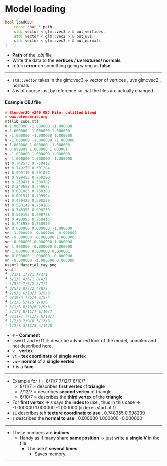 # Model loading

```c++
bool loadOBJ(
    const char * path,
    std::vector < glm::vec3 > & out_vertices,
    std::vector < glm::vec2 > & out_uvs,
    std::vector < glm::vec3 > & out_normals
)
```

- **Path** of the *.obj* file
- Write the data to the **vertices / uv textures/ normals**
- return **error** on something going wrong as **false**

---

- `std::vector` takes in the glm::vec3 $\to$ vector of vertices , uvs  glm::vec2 , normals
- `&` is of course just by reference so that the files are actually changed.

#### Example OBJ file

```c++
# Blender3D v249 OBJ File: untitled.blend
# www.blender3d.org
mtllib cube.mtl
v 1.000000 -1.000000 -1.000000
v 1.000000 -1.000000 1.000000
v -1.000000 -1.000000 1.000000
v -1.000000 -1.000000 -1.000000
v 1.000000 1.000000 -1.000000
v 0.999999 1.000000 1.000001
v -1.000000 1.000000 1.000000
v -1.000000 1.000000 -1.000000
vt 0.748573 0.750412
vt 0.749279 0.501284
vt 0.999110 0.501077
vt 0.999455 0.750380
vt 0.250471 0.500702
vt 0.249682 0.749677
vt 0.001085 0.750380
vt 0.001517 0.499994
vt 0.499422 0.500239
vt 0.500149 0.750166
vt 0.748355 0.998230
vt 0.500193 0.998728
vt 0.498993 0.250415
vt 0.748953 0.250920
vn 0.000000 0.000000 -1.000000
vn -1.000000 -0.000000 -0.000000
vn -0.000000 -0.000000 1.000000
vn -0.000001 0.000000 1.000000
vn 1.000000 -0.000000 0.000000
vn 1.000000 0.000000 0.000001
vn 0.000000 1.000000 -0.000000
vn -0.000000 -1.000000 0.000000
usemtl Material_ray.png
s off
f 5/1/1 1/2/1 4/3/1
f 5/1/1 4/3/1 8/4/1
f 3/5/2 7/6/2 8/7/2
f 3/5/2 8/7/2 4/8/2
f 2/9/3 6/10/3 3/5/3
f 6/10/4 7/6/4 3/5/4
f 1/2/5 5/1/5 2/9/5
f 5/1/6 6/10/6 2/9/6
f 5/1/7 8/11/7 6/10/7
f 8/11/7 7/12/7 6/10/7
f 1/2/8 2/9/8 3/13/8
f 1/2/8 3/13/8 4/14/8
```

- `#` - **Comment**
- `usemtl` and `mtllib` describe advanced look of the model, complex and not described here.
- `v` - **vertex**
- `vt` - **tex coordinate** of **single vertex**
- `vn` - **normal** of a **single vertex**
- `f` is a **face**

---

- Example for `f`  = 8/11/7 7/12/7 6/10/7
  - 8/11/7 > describes **first vertex** of **triangle**
  - 7/12/7 > describes **second vertex** of triangle
  - 6/10/7 > describes the **third vertex** of the **triangle**
- For **first vertex** $\to$ `8` says the **index** to use , thus in this case $\to$ $\text{-1.000000 1.000000 -1.000000}$​ (indexes start at 1)
- `11` describes teh **texture coordinate to use** , 0.748355 0.998230
- `7` describes the **normal to use** , 0.000000 1.000000 -0.000000

---

- These numbers are **indices**
  - Handy as if many share **same position** $\to$ just write a **single V** in the file
    - The use it **several times**
      - Saves memory.

---

 
